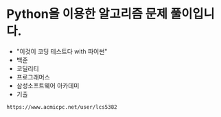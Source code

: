 # Python을 이용한 알고리즘 문제 풀이입니다.

* "이것이 코딩 테스트다 with 파이썬"
* 백준
* 코딜리티
* 프로그래머스
* 삼성소프트웨어 아카데미
* 기출
   
`https://www.acmicpc.net/user/lcs5382`
